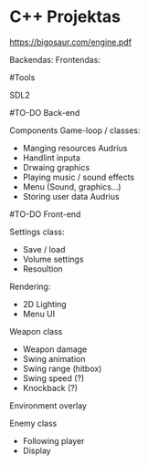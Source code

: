 # C++ Projektas

https://bigosaur.com/engine.pdf

Backendas:
Frontendas:

#Tools

SDL2

#TO-DO Back-end

Components Game-loop / classes:
- Manging resources Audrius
- Handlint inputa
- Drwaing graphics
- Playing music / sound effects
- Menu (Sound, graphics...)
- Storing user data Audrius

#TO-DO Front-end

Settings class:
- Save / load
- Volume settings
- Resoultion

Rendering:
- 2D Lighting
- Menu UI

Weapon class
- Weapon damage
- Swing animation
- Swing range (hitbox)
- Swing speed (?)
- Knockback (?)

Environment overlay

Enemy class
- Following player
- Display
